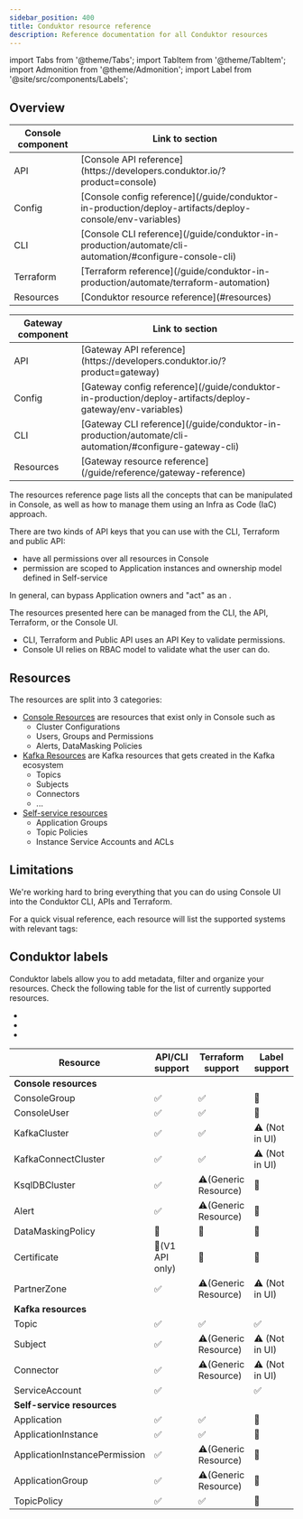 ```yaml
---
sidebar_position: 400
title: Conduktor resource reference
description: Reference documentation for all Conduktor resources
---
```


import Tabs from '@theme/Tabs'; import TabItem from '@theme/TabItem';
import Admonition from '@theme/Admonition';
import Label from '@site/src/components/Labels';

## Overview

<!-- | Console component | Reference |
|----------|----------|
| Console   | [Console API reference](https://developers.conduktor.io/?product=console)  |
| Console   | [Console configuration reference](../get-started/configuration/env-variables)  |
| Console   | [Console CLI reference](./cli-reference.md)  |
| Console   | [Terraform reference](./terraform-reference.md)  |
| Console   | [Console resources reference](./resource-reference/)  |

| Gateway Component | Reference |
|----------|----------|
| Gateway   | [Gateway API reference](https://developers.conduktor.io/?product=gateway)  |
| Gateway   | [Gateway configuration reference](../../gateway/configuration/env-variables)  |
| Gateway   | [Gateway CLI reference](../../gateway/reference/cli-reference)  |
| Gateway   | [Gateway resources reference](../../gateway/reference/resources-reference)  |
| Interceptors  | [Gateway Interceptor reference](./resource-reference/)  |
 -->

<div style={{ display: 'flex', gap: '16px', flexWrap: 'wrap' }}>

  <div style={{ flex: 1, minWidth: '250px' }}>
    <table>
      <thead>
        <tr>
          <th>Console component</th>
          <th>Link to section</th>
        </tr>
      </thead>
      <tbody>
        <tr>
          <td>API</td>
          <td>[Console API reference](https://developers.conduktor.io/?product=console)</td>
        </tr>
        <tr>
          <td>Config</td>
          <td>[Console config reference](/guide/conduktor-in-production/deploy-artifacts/deploy-console/env-variables)</td>
        </tr>
        <tr>
          <td>CLI</td>
          <td>[Console CLI reference](/guide/conduktor-in-production/automate/cli-automation/#configure-console-cli)</td>
        </tr>
        <tr>
          <td>Terraform</td>
          <td>[Terraform reference](/guide/conduktor-in-production/automate/terraform-automation)</td>
        </tr>
        <tr>
          <td>Resources</td>
          <td>[Conduktor resource reference](#resources)</td>
        </tr>
      </tbody>
    </table>
  </div>

  <div style={{ flex: 1, minWidth: '250px' }}>
    <table>
      <thead>
        <tr>
          <th>Gateway component</th>
          <th>Link to section</th>
        </tr>
      </thead>
      <tbody>
        <tr>
          <td>API</td>
          <td>[Gateway API reference](https://developers.conduktor.io/?product=gateway)</td>
        </tr>
        <tr>
          <td>Config</td>
          <td>[Gateway config reference](/guide/conduktor-in-production/deploy-artifacts/deploy-gateway/env-variables)</td>
        </tr>
        <tr>
          <td>CLI</td>
          <td>[Gateway CLI reference](/guide/conduktor-in-production/automate/cli-automation/#configure-gateway-cli)</td>
        </tr>
        <tr>
          <td>Resources</td>
          <td>[Gateway resource reference](/guide/reference/gateway-reference)</td>
        </tr>
      </tbody>
    </table>
  </div>

</div>

The resources reference page lists all the concepts that can be manipulated in Console, as well as how to manage them using an Infra as Code (IaC) approach.

There are two kinds of API keys that you can use with the CLI, Terraform and public API:

- <Label type="AdminToken" /> have all permissions over all resources in Console
- <Label type="AppToken" /> permission are scoped to Application instances and ownership model defined in Self-service

In general, <Label type="AdminToken" /> can bypass Application owners and "act" as an <Label type="AppToken" />. 

The resources presented here can be managed from the CLI, the API, Terraform, or the Console UI.

- CLI, Terraform and Public API uses an API Key to validate permissions.
- Console UI relies on RBAC model to validate what the user can do.

## Resources

The resources are split into 3 categories:

- [Console Resources](/guide/reference/console-reference) are resources that exist only in Console such as
  - Cluster Configurations
  - Users, Groups and Permissions
  - Alerts, DataMasking Policies
- [Kafka Resources](/guide/reference/kafka-reference/kafka) are Kafka resources that gets created in the Kafka ecosystem
  - Topics
  - Subjects
  - Connectors
  - ...
- [Self-service resources](/guide/reference/self-service-reference)
  - Application Groups
  - Topic Policies
  - Instance Service Accounts and ACLs

## Limitations

We're working hard to bring everything that you can do using Console UI into the Conduktor CLI, APIs and Terraform.

For a quick visual reference, each resource will list the supported systems with relevant tags:

<Label type="UI" /> <Label type="CLI" /> <Label type="API" /> <Label type="TF" /> 

## Conduktor labels

Conduktor labels allow you to add metadata, filter and organize your resources. Check the following table for the list of currently supported resources.

- <Label type="FullLabelSupport" />
- <Label type="PartialLabelSupport" />
- <Label type="MissingLabelSupport" />

| Resource                     | API/CLI support | Terraform support    | Label support  | 
|------------------------------|-----------------|----------------------|----------------|
| **Console resources**        |                 |                      |                |
| ConsoleGroup                 | ✅               | ✅                    | 🚫             |
| ConsoleUser                  | ✅               | ✅                    | 🚫             |
| KafkaCluster                 | ✅               | ✅                    | ⚠️ (Not in UI) |
| KafkaConnectCluster          | ✅               | ✅                    | ⚠️ (Not in UI) |
| KsqlDBCluster                | ✅               | ⚠️(Generic Resource) | 🚫             |
| Alert                        | ✅               | ⚠️(Generic Resource) | 🚫             |
| DataMaskingPolicy            | 🚫              | 🚫                   | 🚫             |
| Certificate                  | 🚫(V1 API only) | 🚫                   | 🚫             |
| PartnerZone                  | ✅               | ⚠️(Generic Resource) | ⚠️ (Not in UI) |
| **Kafka resources**          |                 |                      |                |
| Topic                        | ✅               | ✅                    | ✅              |
| Subject                      | ✅               | ⚠️(Generic Resource) | ⚠️ (Not in UI) |
| Connector                    | ✅               | ⚠️(Generic Resource) | ⚠️ (Not in UI) |
| ServiceAccount               | ✅               |                      | ✅              |
| **Self-service resources**   |                 |                      |                |
| Application                  | ✅               | ✅                    | 🚫             |
| ApplicationInstance          | ✅               | ✅                    | 🚫             |
| ApplicationInstancePermission | ✅               | ⚠️(Generic Resource) | 🚫             |
| ApplicationGroup             | ✅               | ⚠️(Generic Resource) | 🚫             |
| TopicPolicy                  | ✅               | ✅                    | 🚫             |

